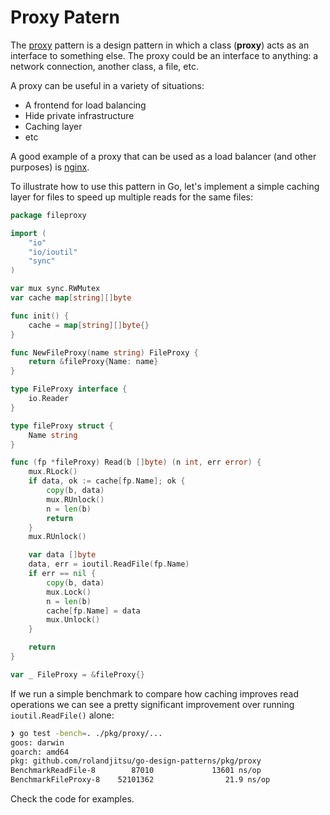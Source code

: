 # Proxy Patern

The [proxy](https://en.wikipedia.org/wiki/Proxy_pattern) pattern is a design pattern in which a class (**proxy**) acts as an interface to something else.
The proxy could be an interface to anything: a network connection, another class, a file, etc.

A proxy can be useful in a variety of situations:
* A frontend for load balancing
* Hide private infrastructure
* Caching layer
* etc

A good example of a proxy that can be used as a load balancer (and other purposes) is [nginx](https://www.nginx.com/).

To illustrate how to use this pattern in Go, let's implement a simple caching layer for files to speed up multiple reads for the same files:
```go
package fileproxy

import (
	"io"
	"io/ioutil"
	"sync"
)

var mux sync.RWMutex
var cache map[string][]byte

func init() {
	cache = map[string][]byte{}
}

func NewFileProxy(name string) FileProxy {
	return &fileProxy{Name: name}
}

type FileProxy interface {
	io.Reader
}

type fileProxy struct {
	Name string
}

func (fp *fileProxy) Read(b []byte) (n int, err error) {
	mux.RLock()
	if data, ok := cache[fp.Name]; ok {
		copy(b, data)
		mux.RUnlock()
		n = len(b)
		return
	}
	mux.RUnlock()

	var data []byte
	data, err = ioutil.ReadFile(fp.Name)
	if err == nil {
		copy(b, data)
		mux.Lock()
		n = len(b)
		cache[fp.Name] = data
		mux.Unlock()
	}

	return
}

var _ FileProxy = &fileProxy{}
```

If we run a simple benchmark to compare how caching improves read operations we can see a pretty significant improvement over running `ioutil.ReadFile()` alone:
```bash
❯ go test -bench=. ./pkg/proxy/...
goos: darwin
goarch: amd64
pkg: github.com/rolandjitsu/go-design-patterns/pkg/proxy
BenchmarkReadFile-8        87010             13601 ns/op
BenchmarkFileProxy-8    52101362                21.9 ns/op
```

Check the code for examples.
